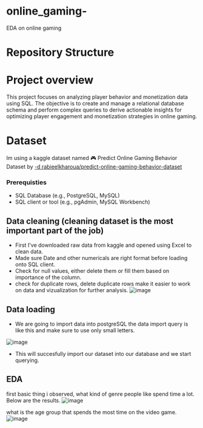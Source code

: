 # online_gaming-
EDA on online gaming 


# Repository Structure 

# Project overview 
This project focuses on analyzing player behavior and monetization data using SQL. The objective is to create and manage a relational database schema and perform complex queries to derive actionable insights for optimizing player engagement and monetization strategies in online gaming.


# Dataset 
Im using a kaggle dataset named 🎮 Predict Online Gaming Behavior Dataset by
[ -d rabieelkharoua/predict-online-gaming-behavior-dataset
](https://www.kaggle.com/datasets/rabieelkharoua/predict-online-gaming-behavior-dataset?resource=download)


 ### Prerequisties 
 - SQL Database (e.g., PostgreSQL, MySQL)
- SQL client or tool (e.g., pgAdmin, MySQL Workbench)


## Data cleaning (cleaning dataset is the most important part of the job)
* First I've downloaded raw data from kaggle and opened using Excel to clean data.
* Made sure Date and other numericals are right format before  loading onto SQL client.
* Check for null values, either delete them or fill them based on importance of the column.
* check for duplicate rows, delete duplicate rows make it easier to work on data and vizualization for further analysis.
  ![image](https://github.com/user-attachments/assets/44760a35-e8aa-408e-8a0c-905d30a6e221)


## Data loading 
* We are going to import data into postgreSQL the data import query is like this and make sure to use only small letters.
  
![image](https://github.com/user-attachments/assets/76d102dd-4922-46f4-94c4-1d179f541e20)


* This will succesfully import our dataset into our database and we start querying.


## EDA 
first basic thing i observed, what kind of genre people like spend time a lot. Below are the results.
![image](https://github.com/user-attachments/assets/1d0ff15e-0462-4576-ba38-e25281261923)



what is the age group that spends the most time on the video game.
![image](https://github.com/user-attachments/assets/d270528f-9765-4d85-b1b7-f51f9cab6a6b)







  


 

